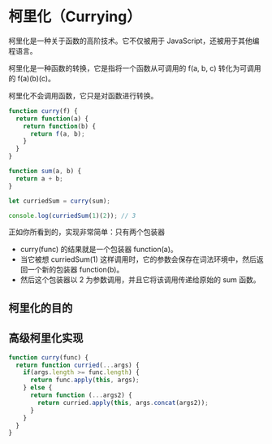 # 柯里化（Currying）

柯里化是一种关于函数的高阶技术。它不仅被用于 JavaScript，还被用于其他编程语言。

柯里化是一种函数的转换，它是指将一个函数从可调用的 f(a, b, c) 转化为可调用的 f(a)(b)(c)。

柯里化不会调用函数，它只是对函数进行转换。

```js
function curry(f) {
  return function(a) {
    return function(b) {
      return f(a, b);
    }
  }
}

function sum(a, b) {
  return a + b;
}

let curriedSum = curry(sum);

console.log(curriedSum(1)(2)); // 3
```

正如你所看到的，实现非常简单：只有两个包装器

- curry(func) 的结果就是一个包装器 function(a)。
- 当它被想 curriedSum(1) 这样调用时，它的参数会保存在词法环境中，然后返回一个新的包装器 function(b)。
- 然后这个包装器以 2 为参数调用，并且它将该调用传递给原始的 sum 函数。



## 柯里化的目的

## 高级柯里化实现

```js
function curry(func) {
  return function curried(...args) {
    if(args.length >= func.length) {
      return func.apply(this, args);
    } else {
      return function (...args2) {
        return curried.apply(this, args.concat(args2));
      }
    }
  }
}
```

